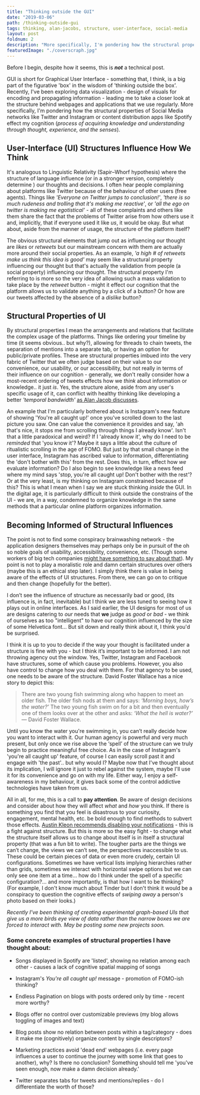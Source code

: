 ```yaml
---
title: "Thinking outside the GUI"
date: "2019-03-06"
path: /thinking-outside-gui
tags: thinking, alan-jacobs, structure, user-interface, social-media
layout: post
foldnum: 2
description: "More specifically, I'm pondering how the structural properties of Social Media networks like Twitter and Instagram or content distribution apps like Spotify effect my cognition ('process of acquiring knowledge and understanding through thought, experience, and the senses')."
featuredImage: "./coverscraph.jpg"
---
```


Before I begin, despite how it seems, this is ***not*** a technical post.

GUI is short for Graphical User Interface - something that, I think, is a big part of the figurative 'box' in the wisdom of 'thinking outside the box'. Recently, I've been exploring data visualization - design of visuals for encoding and propagating information - leading me to take a closer look at the structure behind webpages and applications that we use regularly. More specifically, I'm pondering how the structural properties of Social Media networks like Twitter and Instagram or content distribution apps like Spotify effect my cognition (*process of acquiring knowledge and understanding through thought, experience, and the senses*).

## User-Interface (UI) Structures Influence How We Think

It's analogous to Linguistic Relativity (Sapir–Whorf hypothesis) where the structure of language influence (or in a stronger version, completely determine ) our thoughts and decisions. I often hear people complaining about platforms like Twitter because of the behaviour of other users (free agents). Things like *'Everyone on Twitter jumps to conclusion!'*, *'there is so much rudeness and trolling that it's making me reactive'*, or *'all the ego on twitter is making me egotistical'* - all of these complaints and others like them share the fact that the problems of Twitter arise from how others use it and, implicitly, that if everyone used it like *us*, it would be okay. But what about, aside from the manner of usage, the structure of the platform itself?

The obvious structural elements that jump out as influencing our thought are *likes* or *retweets* but our mainstream concern with them are actually more around their social properties. As an example, *'a high # of retweets make us think this idea is good'* may seem like a structural property influencing our thought but that's actually the validation from people (a social property) influencing our thought. The structural property I'm referring to is more so the very idea of allowing such a mass validation to take place by the *retweet* button - might it effect our cognition that the platform allows us to validate anything by a click of a button? Or how are our tweets affected by the absence of a *dislike* button?

## Structural Properties of UI

By structural properties I mean the arrangements and relations that facilitate the complex usage of the platforms. Things like ordering your timeline by time (it seems obvious.. but why?), allowing for threads to chain tweets, the separation of mentions into a separate tab, or having an option for public/private profiles. These are structural properties imbued into the very fabric of Twitter that we often judge based on their value to our convenience, our usability, or our accessibility, but not really in terms of their influence on our cognition - generally, we don't really consider how a most-recent ordering of tweets effects how we *think* about information or knowledge.. it just *is*. Yes, the structure alone, aside from any user's specific usage of it, can conflict with healthy thinking like developing a better *'temporal bandwidth'* [as Alan Jacob discusses](https://www.theguardian.com/commentisfree/2018/jun/16/temporal-bandwith-social-media-alan-jacobs).

An example that I'm particularly bothered about is Instagram's new feature of showing 'You're all caught up!' once you've scrolled down to the last picture you saw. One can value the convenience it provides and say, 'ah that's nice, it stops me from scrolling through things I already know'. Isn't that a little paradoxical and weird? If I 'already know it', why do I need to be *reminded* that 'you know it'? Maybe it says a little about the culture of ritualistic scrolling in the age of FOMO. But just by that small change in the user interface, Instagram has ascribed value to information, differentiating the 'don't bother with this' from the rest. Does this, in turn, effect how *we* evaluate information? Do I also begin to see knowledge like a news feed where my mind says 'stop, you're all caught up! Don't bother with the rest'? Or at the very least, is my thinking on Instagram constrained because of this? This is what I mean when I say we are stuck thinking *inside* the GUI. In the digital age, it is particularly difficult to think outside the constrains of the UI - we are, in a way, condemned to organize knowledge in the same methods that a particular online platform organizes information.

## Becoming Informed of Structural Influences

The point is not to find some conspiracy brainwashing network - the application designers themselves may perhaps only be in pursuit of the oh so noble goals of usability, accessibility, convenience, etc. (Though some workers of big tech companies [might have something to say about that](https://www.theguardian.com/technology/2017/oct/05/smartphone-addiction-silicon-valley-dystopia)). My point is not to play a moralistic role and damn certain structures over others (maybe this is an ethical step later). I simply think there is value in being aware of the effects of UI structures. From there, we can go on to critique and then change (hopefully for the better).

I don’t see the influence of structure as necessarily bad or good, (its influence is, in fact, inevitable) but I think we are less tuned to seeing how it plays out in online interfaces. As I said earlier, the UI designs for most of us are designs catering to *our* needs that **we** judge as *good* or *bad* - we think of ourselves as too "intelligent" to have our cognition influenced by the size of some Helvetica font... But sit down and really think about it, I think you'd be surprised.

I think it is up to you to decide if the way your thought is facilitated under a structure is fine with you - but I think it’s important to be informed. I am not throwing agency out the window. Yes, Twitter, Instagram and Facebook have structures, some of which cause you problems. However, you also have control to change how you deal with them. For that agency to be used, one needs to be aware of the structure. David Foster Wallace has a nice story to depict this:

> There are two young fish swimming along who happen to meet an older fish. The older fish nods at them and says:
> *‘Morning boys, how’s the water?’*
> The two young fish swim on for a bit and then eventually one of them looks over at the other and asks: *‘What the hell is water?’*
— David Foster Wallace.

Until you know the water you're swimming in, you can’t really decide how you want to interact with it. Our human agency is powerful and very much present, but only once we rise above the ‘spell’ of the structure can we truly begin to practice meaningful free choice. As in the case of Instagram's 'you're all caught up' feature, of course I can easily scroll past it and engage with 'the past'.. but why would I? Maybe now that I've thought about its implication, I will ignore it just to rebel against the system, maybe I'll use it for its convenience and go on with my life. Either way, I enjoy a self-awareness in my behaviour, it gives back some of the control addictive technologies have taken from us.

All in all, for me, this is a call to **pay attention**. Be aware of design decisions and consider about how they will affect *what* and *how* you think. If there is something you find that you feel is disastrous to your curiosity, engagement, mental health, etc. be bold enough to find methods to subvert those effects. [Austin Kleon recommends disabling your notifications](http://tumblr.austinkleon.com/post/43252035670) -  this is a fight against structure. But this is more so the easy fight - to change what the structure itself allows us to change about itself is in itself a structural property (that was a fun bit to write). The tougher parts are the things we can’t change, the views we can’t see, the perspectives inaccessible to us. These could be certain pieces of data or even more crudely, certain UI configurations. Sometimes we have vertical lists implying hierarchies rather than grids, sometimes we interact with horizontal swipe options but we can only see one item at a time... how do I think under the spell of a specific configuration?... and more importantly, is that how I want to be thinking? (For example, I don't know much about Tinder but I don't think it would be a conspiracy to question the cognitive effects of *swiping away* a person's photo based on their looks.)

*Recently I've been thinking of creating experimental graph-based UIs that give us a more birds eye view of data rather than the narrow boxes we are forced to interact with. May be posting some new projects soon.*

### Some concrete examples of structural properties I have thought about:

* Songs displayed in Spotify are 'listed', showing no relation among each other - causes a lack of cognitive spatial mapping of songs

* Instagram's *You're all caught up!* message - promotion of FOMO-ish thinking?

* Endless Pagination on blogs with posts ordered only by time - recent more worthy?

* Blogs offer no control over customizable previews (my blog allows toggling of images and text)

* Blog posts show no relation between posts within a tag/category - does it make me (cognitively) organize content by single descriptors?

* Marketing practices avoid 'dead end' webpages (i.e. every page influences a user to continue the journey with some link that goes to another), why? Is there no conclusion? Something should tell me 'you've seen enough, now make a damn decision already.'

* Twitter separates tabs for tweets and mentions/replies - do I differentiate the worth of those?